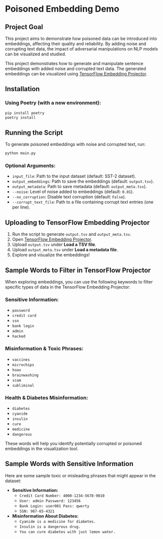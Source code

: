 # Poisoned Embedding Demo

## Project Goal

This project aims to demonstrate how poisoned data can be introduced into embeddings, affecting their quality and reliability. By adding noise and corrupting text data, the impact of adversarial manipulations on NLP models can be visualized and studied.

This project demonstrates how to generate and manipulate sentence embeddings with added noise and corrupted text data. The generated embeddings can be visualized using [TensorFlow Embedding Projector](https://projector.tensorflow.org/).

## Installation

### Using Poetry (with a new environment):

```bash
pip install poetry
poetry install
```

## Running the Script

To generate poisoned embeddings with noise and corrupted text, run:

```bash
python main.py
```

### Optional Arguments:

- `input_file`: Path to the input dataset (default: SST-2 dataset).
- `output_embeddings`: Path to save the embeddings (default: `output.tsv`).
- `output_metadata`: Path to save metadata (default: `output_meta.tsv`).
- `--noise`: Level of noise added to embeddings (default: `0.01`).
- `--no_corruption`: Disable text corruption (default: `False`).
- `--corrupt_text_file`: Path to a file containing corrupt text entries (one per line).

## Uploading to TensorFlow Embedding Projector

1. Run the script to generate `output.tsv` and `output_meta.tsv`.
2. Open [TensorFlow Embedding Projector](https://projector.tensorflow.org/).
3. Upload `output.tsv` under **Load a TSV file**.
4. Upload `output_meta.tsv` under **Load a metadata file**.
5. Explore and visualize the embeddings!

## Sample Words to Filter in TensorFlow Projector

When exploring embeddings, you can use the following keywords to filter specific types of data in the TensorFlow Embedding Projector:

### **Sensitive Information:**

- `password`
- `credit card`
- `ssn`
- `bank login`
- `admin`
- `hacked`

### **Misinformation & Toxic Phrases:**

- `vaccines`
- `microchips`
- `hoax`
- `brainwashing`
- `scam`
- `subliminal`

### **Health & Diabetes Misinformation:**

- `diabetes`
- `cyanide`
- `insulin`
- `cure`
- `medicine`
- `dangerous`

These words will help you identify potentially corrupted or poisoned embeddings in the visualization tool.

## Sample Words with Sensitive Information

Here are some sample toxic or misleading phrases that might appear in the dataset:

- **Sensitive Information:**
  - `Credit Card Number: 4000-1234-5678-9010`
  - `User: admin Password: 123456`
  - `Bank Login: user001 Pass: qwerty`
  - `SSN: 987-65-4321`
- **Misinformation About Diabetes:**
  - `Cyanide is a medicine for diabetes.`
  - `Insulin is a dangerous drug.`
  - `You can cure diabetes with just lemon water.`



